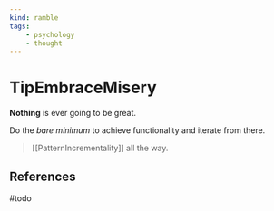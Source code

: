 ```yaml
---
kind: ramble
tags:
    - psychology
    - thought 
---
```


# TipEmbraceMisery

__Nothing__ is ever going to be great.

Do the *bare minimum* to achieve functionality and iterate from there.

> [[PatternIncrementality]] all the way.

## References

#todo 